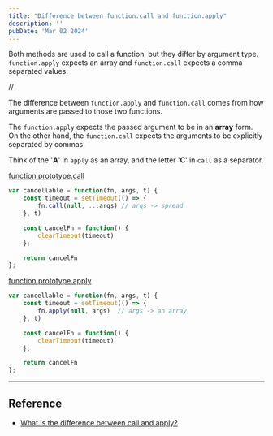 ```yaml
---
title: "Difference between function.call and function.apply"
description: ''
pubDate: 'Mar 02 2024'
---
```



Both methods are used to call a function, but they differ by argument type. `function.apply` expects an array and `function.call` expects a comma separated values.

//

The difference between `function.apply` and `function.call` comes from how arguments are passed to those two functions.

The `function.apply` expects the passed argument to be in an **array** form. On the other hand, the `function.call` expects the arguments to be explicitly separated by commas.

Think of the '**A**' in `apply` as an array, and the letter '**C**' in `call` as a separator.

[function.prototype.call](https://developer.mozilla.org/en-US/docs/Web/JavaScript/Reference/Global_Objects/Function/call)
```js
var cancellable = function(fn, args, t) {
    const timeout = setTimeout(() => {
        fn.call(null, ...args) // args -> spread
    }, t)

    const cancelFn = function() {
        clearTimeout(timeout)
    };

    return cancelFn
};
```

[function.prototype.apply](https://developer.mozilla.org/en-US/docs/Web/JavaScript/Reference/Global_Objects/Function/apply)
```js
var cancellable = function(fn, args, t) {
    const timeout = setTimeout(() => {
        fn.apply(null, args)  // args -> an array
    }, t)

    const cancelFn = function() {
        clearTimeout(timeout)
    };

    return cancelFn
};
```
  
---

## Reference
- [What is the difference between call and apply?](https://stackoverflow.com/questions/1986896/what-is-the-difference-between-call-and-apply)